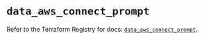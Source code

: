 # `data_aws_connect_prompt`

Refer to the Terraform Registry for docs: [`data_aws_connect_prompt`](https://registry.terraform.io/providers/hashicorp/aws/6.12.0/docs/data-sources/connect_prompt).
